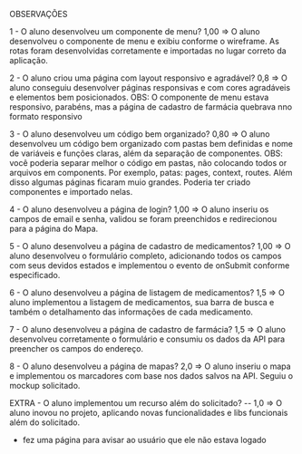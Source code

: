OBSERVAÇÕES

1 - O aluno desenvolveu um componente de menu?
1,00 => O aluno desenvolveu o componente de menu e exibiu conforme o wireframe. As rotas foram desenvolvidas corretamente e importadas no lugar correto da aplicação.

2 - O aluno criou uma página com layout responsivo e agradável?
0,8 => O aluno conseguiu desenvolver páginas  responsivas e com cores agradáveis e elementos bem posicionados.
OBS: O componente de menu estava responsivo, parabéns, mas a página de cadastro de farmácia quebrava nno formato responsivo

3 - O aluno desenvolveu um código bem organizado?
0,80 => O aluno desenvolveu um código bem organizado com pastas bem definidas e nome de variáveis e funções claras, além da separação de componentes.
OBS: você poderia separar melhor o código em pastas, não colocando todos or arquivos em components. Por exemplo, patas: pages, context, routes.
Além disso algumas páginas ficaram muio grandes. Poderia ter criado componentes e importado nelas.

4 - O aluno desenvolveu a página de login?
1,00 => O aluno inseriu os campos de email e senha, validou se foram preenchidos e redirecionou para a página do Mapa.

5 - O aluno desenvolveu a página de cadastro de medicamentos?
1,00 => O aluno desenvolveu o formulário completo, adicionando todos os campos com seus devidos estados e implementou o evento de onSubmit conforme especificado.

6 - O aluno desenvolveu a página de listagem de medicamentos?
1,5 => O aluno implementou a listagem de medicamentos, sua barra de busca e também o detalhamento das informações de cada medicamento.

7 - O aluno desenvolveu a página de cadastro de farmácia?
1,5 => O aluno desenvolveu corretamente o formulário e consumiu os dados da API para preencher os campos do endereço.

8 - O aluno desenvolveu a página de mapas? 
2,0 => O aluno inseriu o mapa e implementou os marcadores com base nos dados salvos na API. Seguiu o mockup solicitado.

EXTRA - O aluno implementou um recurso além do solicitado?
-- 1,0 => O aluno inovou no projeto, aplicando novas funcionalidades e libs funcionais além do solicitado.
- fez uma página para avisar ao usuário que ele não estava logado

